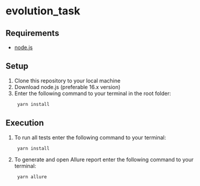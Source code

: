 # evolution_task

## Requirements
 - [node.js](https://nodejs.org/)

## Setup
1. Clone this repository to your local machine
2. Download node.js (preferable 16.x version)
3. Enter the following command to your terminal in the root folder:
      ```bash
       yarn install
      ```

## Execution
1. To run all tests enter the following command to your terminal:
      ```bash
       yarn install
      ```
2. To generate and open Allure report enter the following command to your terminal:
      ```bash
       yarn allure
      ```


